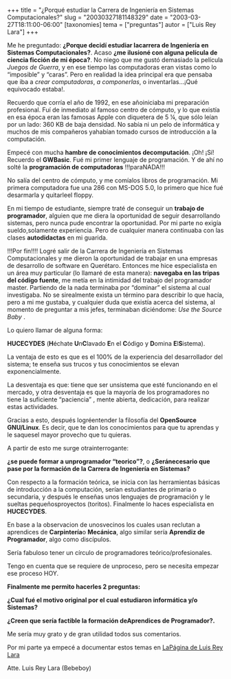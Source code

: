 +++
title = "¿Porqué estudiar la Carrera de Ingeniería en Sistemas Computacionales?"
slug = "20030327181148329"
date = "2003-03-27T18:11:00-06:00"
[taxonomies]
tema = ["preguntas"]
autor = ["Luis Rey Lara"]
+++

Me he preguntado: **¿Porque decidí estudiar lacarrera de Ingeniería en
Sistemas Computacionales?**. Acaso **¿me ilusioné con alguna película de
ciencia ficción de mi época?**. No niego que me gustó demasiado la
película *Juegos de Guerra*, y en ese tiempo las computadoras eran
vistas como lo “imposible” y “caras”. Pero en realidad la idea principal
era que pensaba que iba a *crear computadoras*, *a componerlas*, o
inventarlas...¡Qué equivocado estaba!.

<!-- more -->
Recuerdo que corría el año de 1992, en ese añoiniciaba mi preparación
profesional. Fuí de inmediato al famoso centro de cómputo, y lo que
existía en esa época eran las famosas Apple con diquetera de 5 ¼, que
sólo leían por un lado: 360 KB de baja densidad. No sabía ni un pelo de
informática y muchos de mis compañeros yahabían tomado cursos de
introducción a la computación.

Empecé con mucha **hambre de conocimientos decomputación**. ¡Oh! ¡Sí!
Recuerdo el **GWBasic**. Fué mi primer lenguaje de programación. Y de
ahí no solté la **programación de computadoras** !!!paraNADA!!!

No salía del centro de cómputo, y me comíalos libros de programación. Mi
primera computadora fue una 286 con MS-DOS 5.0, lo primero que hice fué
desarmarla y quitarleel floppy.

En mi tiempo de estudiante, siempre traté de conseguir un **trabajo de
programador**, alguien que me diera la oportunidad de seguir
desarrollando sistemas, pero nunca pude encontrar la oportunidad. Por mi
parte no exigía sueldo,solamente experiencia. Pero de cualquier manera
continuaba con las clases **autodidactas** en mi guarida.

!!!Por fin!!!! Logré salir de la Carrera de Ingeniería en Sistemas
Computacionales y me dieron la oportunidad de trabajar en una empresas
de desarrollo de software en Querétaro. Entonces me hice especialista en
un área muy particular (lo llamaré de esta manera): **navegaba en las
tripas del código fuente**, me metía en la intimidad del trabajo del
programador master. Partiendo de la nada terminaba por “dominar” el
sistema al cual investigaba. No se sirealmente exista un término para
describir lo que hacía, pero a mi me gustaba, y cualquier duda que
existía acerca del sistema, al momento de preguntar a mis jefes,
terminaban diciéndome: *Use the Source Baby* .

Lo quiero llamar de alguna forma:

**HUCECYDES** (**H**échate **U**n**C**lavado **E**n el **C**ódigo y
**D**omina **E**l**S**istema).

La ventaja de esto es que es el 100% de la experiencia del desarrollador
del sistema; te enseña sus trucos y tus conocimientos se elevan
exponencialmente.

La desventaja es que: tiene que ser unsistema que esté funcionando en el
mercado, y otra desventaja es que la mayoría de los programadores no
tiene la suficiente “paciencia” , mente abierta, dedicación, para
realizar estas actividades.

Gracias a esto, después logréentender la filosofía del **OpenSource
GNU/Linux**. Es decir, que te dan los conocimientos para que tu aprendas
y le saquesel mayor provecho que tu quieras.

A partir de esto me surge otrainterrogante:

**¿se puede formar a unprogramador “teorico”?**, o **¿Seránecesario que
pase por la formación de la Carrera de Ingeniería en Sistemas?**

Con respecto a la formación teórica, se inicia con las herramientas
básicas de introducción a la computación, serían estudiantes de primaria
o secundaria, y después le enseñas unos lenguajes de programación y le
sueltas pequeñosproyectos (toritos). Finalmente lo haces especialista en
**HUCECYDES**.

En base a la observacion de unosvecinos los cuales usan reclutan a
aprendices de **Carpintería**o **Mecánica**, algo similar sería
**Aprendiz de Programador**, algo como discípulos.

Sería fabuloso tener un círculo de programadores teórico/profesionales.

Tengo en cuenta que se requiere de unproceso, pero se necesita empezar
ese proceso HOY.

**Finalmente me permito hacerles 2 preguntas:**

**¿Cual fué el motivo original por el cual estudiaron informática y/o
Sistemas?**

**¿Creen que sería factible la formación deAprendices de Programador?.**

Me sería muy grato y de gran utilidad todos sus comentarios.

Por mi parte ya empecé a documentar estos temas en [LaPágina de Luis Rey
Lara](http://luisrey.red-libre.org/)

Atte.
Luis Rey Lara (Bebeboy)
